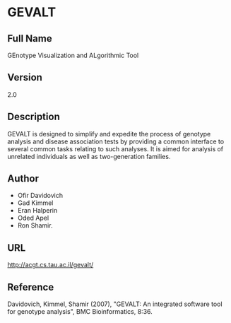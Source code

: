 # GEVALT

## Full Name
GEnotype Visualization and ALgorithmic Tool

## Version
2.0

## Description
GEVALT is designed to simplify and expedite the process of genotype analysis and disease association tests by providing a common interface to several common tasks relating to such analyses. It is aimed for analysis of unrelated individuals as well as two-generation families.

## Author
* Ofir Davidovich
* Gad Kimmel
* Eran Halperin
* Oded Apel
* Ron Shamir.

## URL
http://acgt.cs.tau.ac.il/gevalt/

## Reference
Davidovich, Kimmel, Shamir (2007), "GEVALT: An integrated software tool for genotype analysis", BMC Bioinformatics, 8:36.